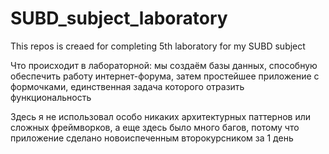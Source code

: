 # SUBD_subject_laboratory
This repos is creaed for completing 5th laboratory for my SUBD subject

Что происходит в лабораторной: мы создаём базы данных, способную обеспечить работу интернет-форума, затем простейшее приложение с формочками, единственная задача которого отразить функциональность

Здесь я не использовал особо никаких архитектурных паттернов или сложных фреймворков, а еще здесь было много багов, потому что приложение сделано новоиспеченным второкурсником за 1 день
